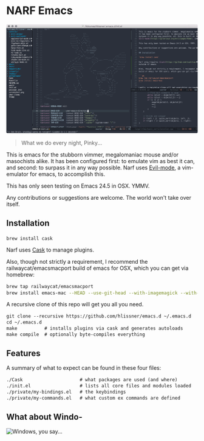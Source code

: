 # NARF Emacs

![Screenshot](assets/screenshots/01.png)

> What we do every night, Pinky...

This is emacs for the stubborn vimmer, megalomaniac mouse and/or masochists
alike. It has been configured first: to emulate vim as best it can, and second:
to surpass it in any way possible. Narf uses
[Evil-mode](https://gitorious.org/evil/pages/Home), a vim-emulator for emacs, to
accomplish this.

This has only seen testing on Emacs 24.5 in OSX. YMMV.

Any contributions or suggestions are welcome. The world won't take over itself.

## Installation

`brew install cask`

Narf uses [Cask](https://github.com/cask/cask) to manage plugins.

Also, though not strictly a requirement, I recommend the railwaycat/emacsmacport
build of emacs for OSX, which you can get via homebrew:

```sh
brew tap railwaycat/emacsmacport
brew install emacs-mac --HEAD --use-git-head --with-imagemagick --with-modern-icon
```

A recursive clone of this repo will get you all you need.

```
git clone --recursive https://github.com/hlissner/emacs.d ~/.emacs.d
cd ~/.emacs.d
make          # installs plugins via cask and generates autoloads
make compile  # optionally byte-compiles everything
```

## Features

A summary of what to expect can be found in these four files:

```
./Cask                     # what packages are used (and where)
./init.el                  # lists all core files and modules loaded
./private/my-bindings.el   # the keybindings
./private/my-commands.el   # what custom ex commands are defined
```

## What about Windo-
![Windows, you say...](http://i3.kym-cdn.com/photos/images/newsfeed/000/549/293/504.gif)
